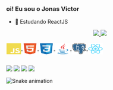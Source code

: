 ### oi! Eu sou o Jonas Victor

- 🌱 Estudando ReactJS

<div align="center">
  <a href="https://github.com/Jonas-Victor">
  <img width="42%" src="https://github-readme-stats.vercel.app/api?username=Jonas-Victor&show_icons=true&theme=dracula&include_all_commits=true&count_private=true"/>
  <img width="50%" src="https://github-readme-stats.vercel.app/api/top-langs/?username=Jonas-Victor&layout=compact&langs_count=7&theme=dark"/>
</div>

<div style="display: inline_block"><br>
  <img align="center" alt="Jonas-Js" height="30" width="40" src="https://raw.githubusercontent.com/devicons/devicon/master/icons/javascript/javascript-plain.svg">
  <img align="center" alt="Jonas-HTML" height="30" width="40" src="https://raw.githubusercontent.com/devicons/devicon/master/icons/html5/html5-original.svg">
  <img align="center" alt="Jonas-CSS" height="30" width="40" src="https://raw.githubusercontent.com/devicons/devicon/master/icons/css3/css3-original.svg">
  <img align="center" alt="Jonas-CSS" height="30" width="40" src="https://raw.githubusercontent.com/devicons/devicon/master/icons/java/java-original.svg">
   <img align="center" alt="Jonas-CSS" height="30" width="40" src="https://raw.githubusercontent.com/devicons/devicon/master/icons/postgresql/postgresql-original.svg">
  <img align="center" alt="Jonas-CSS" height="30" width="40" src="https://raw.githubusercontent.com/devicons/devicon/master/icons/react/react-original.svg">
</div>
  
 ##
  
<div> 
  <a href="https://www.instagram.com/jonas_ferreira.7/" target="_blank"><img src="https://img.shields.io/badge/-Instagram-%23E4405F?style=for-the-badge&logo=instagram&logoColor=white" target="_blank"></a>
 <a href="#" target="_blank"><img src="https://img.shields.io/badge/Discord-7289DA?style=for-the-badge&logo=discord&logoColor=white" target="_blank"></a> 
  <a href = "mailto:jonasvictor.cf@gmail.com"><img src="https://img.shields.io/badge/-Gmail-%23333?style=for-the-badge&logo=gmail&logoColor=white" target="_blank"></a>
  <a href="#" target="_blank"><img src="https://img.shields.io/badge/-LinkedIn-%230077B5?style=for-the-badge&logo=linkedin&logoColor=white" target="_blank"></a> 
 </div>
  
  ![Snake animation](https://github.com/Jonas-Victor/Jonas-Victor/blob/output/github-contribution-grid-snake.svg)
  
 
